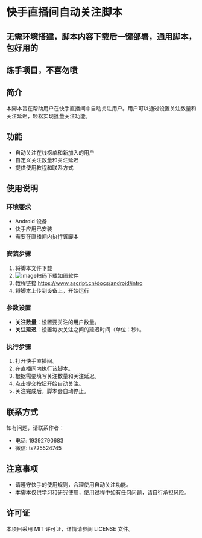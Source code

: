 # 快手直播间自动关注脚本
## 无需环境搭建，脚本内容下载后一键部署，通用脚本，包好用的
## 练手项目，不喜勿喷

## 简介
本脚本旨在帮助用户在快手直播间中自动关注用户。用户可以通过设置关注数量和关注延迟，轻松实现批量关注功能。

## 功能
- 自动关注在线榜单和新加入的用户
- 自定义关注数量和关注延迟
- 提供使用教程和联系方式

## 使用说明

### 环境要求
- Android 设备
- 快手应用已安装
- 需要在直播间内执行该脚本

### 安装步骤
1. 将脚本文件下载
2. ![image](https://github.com/user-attachments/assets/f3c2dd55-2d9e-4984-8237-9408706161b9)扫码下载如图软件
3. 教程链接 https://www.ascript.cn/docs/android/intro
4. 将脚本上传到设备上，开始运行

### 参数设置
- **关注数量**：设置要关注的用户数量。
- **关注延迟**：设置每次关注之间的延迟时间（单位：秒）。

### 执行步骤
1. 打开快手直播间。
2. 在直播间内执行该脚本。
3. 根据需要填写关注数量和关注延迟。
4. 点击提交按钮开始自动关注。
5. 关注完成后，脚本会自动停止。

## 联系方式
如有问题，请联系作者：
- 电话: 19392790683
- 微信: ts725524745

## 注意事项
- 请遵守快手的使用规则，合理使用自动关注功能。
- 本脚本仅供学习和研究使用，使用过程中如有任何问题，请自行承担风险。

## 许可证
本项目采用 MIT 许可证，详情请参阅 LICENSE 文件。

